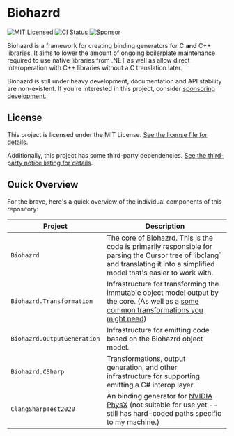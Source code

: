 # Biohazrd

[![MIT Licensed](https://img.shields.io/github/license/infectedlibraries/clangsharp.pathogen?style=flat-square)](LICENSE.txt)
[![CI Status](https://img.shields.io/github/workflow/status/infectedlibraries/clangsharp.pathogen/ClangSharp.Pathogen?style=flat-square)](https://github.com/InfectedLibraries/ClangSharp.Pathogen/actions?query=workflow%3AClangSharp.Pathogen+branch%3Amain)
[![Sponsor](https://img.shields.io/badge/sponsor-%E2%9D%A4-lightgrey?logo=github&style=flat-square)](https://github.com/sponsors/PathogenDavid)

Biohazrd is a framework for creating binding generators for C **and** C++ libraries. It aims to lower the amount of ongoing boilerplate maintenance required to use native libraries from .NET as well as allow direct interoperation with C++ libraries without a C translation later.

Biohazrd is still under heavy development, documentation and API stability are non-existent. If you're interested in this project, consider [sponsoring development](https://github.com/sponsors/PathogenDavid).

## License

This project is licensed under the MIT License. [See the license file for details](LICENSE.txt).

Additionally, this project has some third-party dependencies. [See the third-party notice listing for details](THIRD-PARTY-NOTICES.md).

## Quick Overview

For the brave, here's a quick overview of the individual components of this repository:

| Project | Description |
|---------|-------------|
| `Biohazrd` | The core of Biohazrd. This is the code is primarily responsible for parsing the Cursor tree of libclang` and translating it into a simplified model that's easier to work with.
| `Biohazrd.Transformation` | Infrastructure for transforming the immutable object model output by the core. (As well as a [some common transformations you might need](Biohazrd.Transformation/Common/))
| `Biohazrd.OutputGeneration` | Infrastructure for emitting code based on the Biohazrd object model.
| `Biohazrd.CSharp` | Transformations, output generation, and other infrastructure for supporting emitting a C# interop layer.
| `ClangSharpTest2020` | An binding generator for [NVIDIA PhysX](https://github.com/NVIDIAGameWorks/PhysX) (not suitable for use yet -- still has hard-coded paths specific to my machine.)
